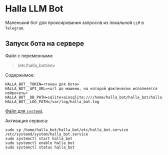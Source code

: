 # Halla LLM Bot

Маленький бот для проксирования запросов из локальной `LLM` в `Telegram`.

## Запуск бота на сервере

Файл с переменными:

> /etc/halla_bot/env

Содержимое:

```shell
HALLA_BOT__TOKEN=<токен для бота>
HALLA_BOT__API_URL=<url до машины, на которой фактически исполняется нейросеть>
HALLA_BOT__DB_PATH=sqlite+aiosqlite:////home/halla_bot/halla_bot/halla_bot.db
HALLA_BOT__LOG_PATH=/var/log/halla_bot.log
```

[Файл для `systemd`](./etc/halla_bot.service).

Активация сервиса:

```shell
sudo cp /home/halla_bot/halla_bot/etc/halla_bot.service /etc/systemd/system/halla_bot.service
sudo systemctl start halla_bot
sudo systemctl enable halla_bot
sudo systemctl status halla_bot
```
